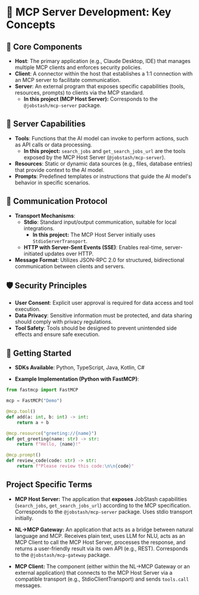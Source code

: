 # 📘 MCP Server Development: Key Concepts

## 🔧 Core Components

- **Host**: The primary application (e.g., Claude Desktop, IDE) that manages multiple MCP clients and enforces security policies.
- **Client**: A connector within the host that establishes a 1:1 connection with an MCP server to facilitate communication.
- **Server**: An external program that exposes specific capabilities (tools, resources, prompts) to clients via the MCP standard.
  *   **In this project (MCP Host Server):** Corresponds to the `@jobstash/mcp-server` package.

## 🧩 Server Capabilities

- **Tools**: Functions that the AI model can invoke to perform actions, such as API calls or data processing.
  *   **In this project:** `search_jobs` and `get_search_jobs_url` are the tools exposed by the MCP Host Server (`@jobstash/mcp-server`).
- **Resources**: Static or dynamic data sources (e.g., files, database entries) that provide context to the AI model.
- **Prompts**: Predefined templates or instructions that guide the AI model's behavior in specific scenarios.

## 🔗 Communication Protocol

- **Transport Mechanisms**:
  - **Stdio**: Standard input/output communication, suitable for local integrations.
    *   **In this project:** The MCP Host Server initially uses `StdioServerTransport`.
  - **HTTP with Server-Sent Events (SSE)**: Enables real-time, server-initiated updates over HTTP.
- **Message Format**: Utilizes JSON-RPC 2.0 for structured, bidirectional communication between clients and servers.

## 🛡️ Security Principles

- **User Consent**: Explicit user approval is required for data access and tool execution.
- **Data Privacy**: Sensitive information must be protected, and data sharing should comply with privacy regulations.
- **Tool Safety**: Tools should be designed to prevent unintended side effects and ensure safe execution.

## 🚀 Getting Started

- **SDKs Available**: Python, TypeScript, Java, Kotlin, C#

- **Example Implementation (Python with FastMCP)**:

```python
from fastmcp import FastMCP

mcp = FastMCP("Demo")

@mcp.tool()
def add(a: int, b: int) -> int:
    return a + b

@mcp.resource("greeting://{name}")
def get_greeting(name: str) -> str:
    return f"Hello, {name}!"

@mcp.prompt()
def review_code(code: str) -> str:
    return f"Please review this code:\n\n{code}"
```

## Project Specific Terms

*   **MCP Host Server:** The application that **exposes** JobStash capabilities (`search_jobs`, `get_search_jobs_url`) according to the MCP specification. Corresponds to the `@jobstash/mcp-server` package. Uses stdio transport initially.

*   **NL->MCP Gateway:** An application that acts as a bridge between natural language and MCP. Receives plain text, uses LLM for NLU, acts as an MCP Client to call the MCP Host Server, processes the response, and returns a user-friendly result via its own API (e.g., REST). Corresponds to the `@jobstash/mcp-gateway` package.

*   **MCP Client:** The component (either within the NL->MCP Gateway or an external application) that connects to the MCP Host Server via a compatible transport (e.g., StdioClientTransport) and sends `tools.call` messages.

